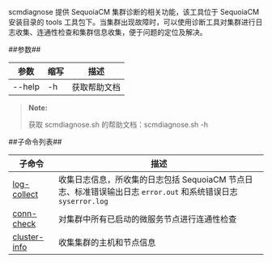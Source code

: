 scmdiagnose 提供 SequoiaCM 集群诊断的相关功能，该工具位于 SequoiaCM 安装目录的 tools 工具包下。当集群出现故障时，可以使用诊断工具对集群进行日志收集、连通性检查和集群信息收集，便于问题的定位及解决。

##参数##

|参数      |缩写  |描述          |
|----------|------|--------------|
|--help    |-h    |获取帮助文档  |

> **Note:**
>
> 获取 scmdiagnose.sh 的帮助文档：scmdiagnose.sh -h

##子命令列表##

| 子命令                        |描述            |
|----------------------------|----------------|
| [log-collect][logcollect]  |收集日志信息，所收集的日志包括 SequoiaCM 节点日志、标准错误输出日志 `error.out` 和系统错误日志 `syserror.log`        |
| [conn-check][conncheck]    |对集群中所有已启动的微服务节点进行连通性检查        |
| [cluster-info][clusterinfo] |收集集群的主机和节点信息        |


[logcollect]:Maintainance/Tools/Scmdiagnose/logcollect.md
[conncheck]:Maintainance/Tools/Scmdiagnose/conncheck.md
[clusterinfo]:Maintainance/Tools/Scmdiagnose/clusterinfo.md
